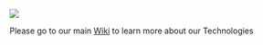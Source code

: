 ![](tech_intro.png)

Please go to our main [Wiki](https://wiki.threefold.io/#/grid_tech_intro) to learn more about our Technologies